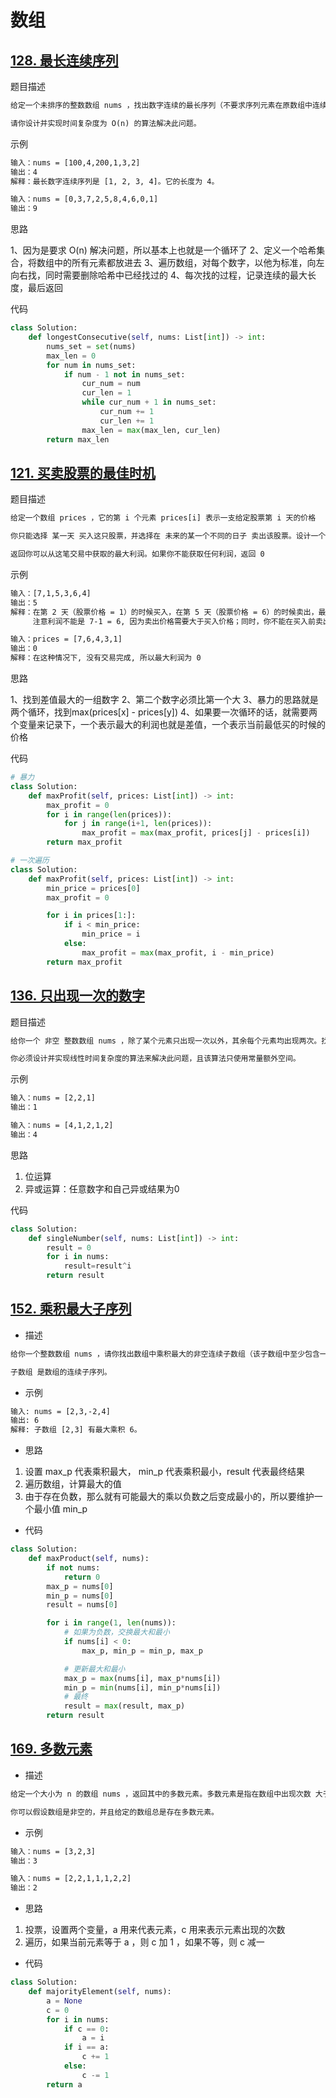 # 数组

## [128. 最长连续序列](https://leetcode.cn/problems/longest-consecutive-sequence/)

题目描述

```txt
给定一个未排序的整数数组 nums ，找出数字连续的最长序列（不要求序列元素在原数组中连续）的长度。

请你设计并实现时间复杂度为 O(n) 的算法解决此问题。
```

示例

```txt
输入：nums = [100,4,200,1,3,2]
输出：4
解释：最长数字连续序列是 [1, 2, 3, 4]。它的长度为 4。

输入：nums = [0,3,7,2,5,8,4,6,0,1]
输出：9
```

思路

1、因为是要求 O(n) 解决问题，所以基本上也就是一个循环了
2、定义一个哈希集合，将数组中的所有元素都放进去
3、遍历数组，对每个数字，以他为标准，向左向右找，同时需要删除哈希中已经找过的
4、每次找的过程，记录连续的最大长度，最后返回

代码

```py
class Solution:
    def longestConsecutive(self, nums: List[int]) -> int:
        nums_set = set(nums)
        max_len = 0
        for num in nums_set:
            if num - 1 not in nums_set:
                cur_num = num
                cur_len = 1
                while cur_num + 1 in nums_set:
                    cur_num += 1
                    cur_len += 1
                max_len = max(max_len, cur_len)
        return max_len      
```

## [121. 买卖股票的最佳时机](https://leetcode.cn/problems/best-time-to-buy-and-sell-stock/)

题目描述

```txt
给定一个数组 prices ，它的第 i 个元素 prices[i] 表示一支给定股票第 i 天的价格

你只能选择 某一天 买入这只股票，并选择在 未来的某一个不同的日子 卖出该股票。设计一个算法来计算你所能获取的最大利润

返回你可以从这笔交易中获取的最大利润。如果你不能获取任何利润，返回 0
```

示例

```txt
输入：[7,1,5,3,6,4]
输出：5
解释：在第 2 天（股票价格 = 1）的时候买入，在第 5 天（股票价格 = 6）的时候卖出，最大利润 = 6-1 = 5
     注意利润不能是 7-1 = 6, 因为卖出价格需要大于买入价格；同时，你不能在买入前卖出股票

输入：prices = [7,6,4,3,1]
输出：0
解释：在这种情况下, 没有交易完成, 所以最大利润为 0
```

思路

1、找到差值最大的一组数字
2、第二个数字必须比第一个大
3、暴力的思路就是两个循环，找到max(prices[x] - prices[y])
4、如果要一次循环的话，就需要两个变量来记录下，一个表示最大的利润也就是差值，一个表示当前最低买的时候的价格

代码

```py
# 暴力
class Solution:
    def maxProfit(self, prices: List[int]) -> int:
        max_profit = 0
        for i in range(len(prices)):
            for j in range(i+1, len(prices)):
                max_profit = max(max_profit, prices[j] - prices[i])
        return max_profit
```

```py
# 一次遍历
class Solution:
    def maxProfit(self, prices: List[int]) -> int:
        min_price = prices[0]
        max_profit = 0

        for i in prices[1:]:
            if i < min_price:
                min_price = i
            else:
                max_profit = max(max_profit, i - min_price)
        return max_profit
```

## [136. 只出现一次的数字](https://leetcode.cn/problems/single-number/)

题目描述

```txt
给你一个 非空 整数数组 nums ，除了某个元素只出现一次以外，其余每个元素均出现两次。找出那个只出现了一次的元素。

你必须设计并实现线性时间复杂度的算法来解决此问题，且该算法只使用常量额外空间。
```

示例

```txt
输入：nums = [2,2,1]
输出：1

输入：nums = [4,1,2,1,2]
输出：4
```

思路

1. 位运算
2. 异或运算：任意数字和自己异或结果为0

代码

```py
class Solution:
    def singleNumber(self, nums: List[int]) -> int:
        result = 0
        for i in nums:
            result=result^i 
        return result
```

## [152. 乘积最大子序列](https://leetcode.cn/problems/maximum-product-subarray/)

- 描述

```txt
给你一个整数数组 nums ，请你找出数组中乘积最大的非空连续子数组（该子数组中至少包含一个数字），并返回该子数组所对应的乘积。

子数组 是数组的连续子序列。
```

- 示例

```txt
输入: nums = [2,3,-2,4]
输出: 6
解释: 子数组 [2,3] 有最大乘积 6。

```

- 思路

1. 设置 max_p 代表乘积最大， min_p 代表乘积最小，result 代表最终结果
2. 遍历数组，计算最大的值
3. 由于存在负数，那么就有可能最大的乘以负数之后变成最小的，所以要维护一个最小值 min_p

- 代码

```py
class Solution:
    def maxProduct(self, nums):
        if not nums:
            return 0
        max_p = nums[0]
        min_p = nums[0]
        result = nums[0]

        for i in range(1, len(nums)):
            # 如果为负数，交换最大和最小
            if nums[i] < 0:
                max_p, min_p = min_p, max_p

            # 更新最大和最小
            max_p = max(nums[i], max_p*nums[i])
            min_p = min(nums[i], min_p*nums[i])
            # 最终
            result = max(result, max_p)
        return result
```

## [169. 多数元素](https://leetcode.cn/problems/majority-element/)

- 描述

```txt
给定一个大小为 n 的数组 nums ，返回其中的多数元素。多数元素是指在数组中出现次数 大于 ⌊ n/2 ⌋ 的元素。

你可以假设数组是非空的，并且给定的数组总是存在多数元素。
```

- 示例

```txt
输入：nums = [3,2,3]
输出：3

输入：nums = [2,2,1,1,1,2,2]
输出：2
```

- 思路

1. 投票，设置两个变量，a 用来代表元素，c 用来表示元素出现的次数
2. 遍历，如果当前元素等于 a ，则 c 加 1 ，如果不等，则 c 减一

- 代码

```py
class Solution:
    def majorityElement(self, nums):
        a = None
        c = 0
        for i in nums:
            if c == 0:
                a = i
            if i == a:
                c += 1
            else:
                c -= 1
        return a
```
